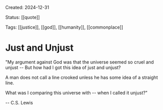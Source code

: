 Created: 2024-12-31

Status: [[quote]] 

Tags: [[justice]], [[god]], [[humanity]], [[commonplace]]

# Just and Unjust

"My argument against God
was that the universe
seemed so cruel
and unjust --
But how had I
got this idea of
just and unjust?

A man does not call
a line crooked
unless he has some idea
of a straight line.

What was I comparing
this universe with --
when I called it unjust?"

-- C.S. Lewis


